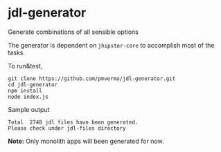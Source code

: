 # jdl-generator
Generate combinations of all sensible options 

The generator is dependent on `jhipster-core` to accomplish most of the tasks.

To run&test, 
```
git clone https://github.com/pmverma/jdl-generator.git
cd jdl-generator
npm install
node index.js
```
Sample output
```
Total  2748 jdl files have been generated. 
Please check under jdl-files directory
```
**Note:** Only monolith apps will been generated for now.
